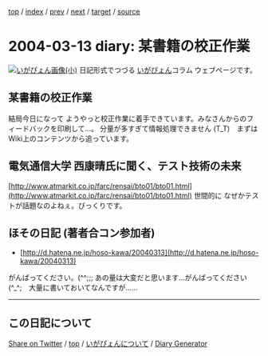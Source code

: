 [top](https://igapyon.github.io/diary/) 
 / [index](https://igapyon.github.io/diary/2004/index.html) 
 / [prev](https://igapyon.github.io/diary/2004/ig040312.html) 
 / [next](https://igapyon.github.io/diary/2004/ig040314.html) 
 / [target](https://igapyon.github.io/diary/2004/ig040313.html) 
 / [source](https://github.com/igapyon/diary/blob/gh-pages/2004/ig040313.html.src.md) 

2004-03-13 diary: 某書籍の校正作業
=====================================================================================================
[![いがぴょん画像(小)](https://igapyon.github.io/diary/images/iga200306s.jpg "いがぴょん")](https://igapyon.github.io/diary/memo/memoigapyon.html) 日記形式でつづる [いがぴょん](https://igapyon.github.io/diary/memo/memoigapyon.html)コラム ウェブページです。

## 某書籍の校正作業

結局今日になって ようやっと校正作業に着手できています。みなさんからのフィードバックを印刷して…。
分量が多すぎて情報処理できません (T_T)　まずはWiki上のコンテンツから追っています。


## 電気通信大学 西康晴氏に聞く、テスト技術の未来

[http://www.atmarkit.co.jp/farc/rensai/bto01/bto01.html](http://www.atmarkit.co.jp/farc/rensai/bto01/bto01.html)
世間的に なぜかテストが話題なのよねぇ。びっくりです。


## ほその日記 (著者合コン参加者)


* [http://d.hatena.ne.jp/hoso-kawa/20040313](http://d.hatena.ne.jp/hoso-kawa/20040313)

がんばってください。(^^;;; あの量は大変だと思います...がんばってください (^_^;　大量に書いておいてなんですが……

----------------------------------------------------------------------------------------------------

## この日記について

[Share on Twitter](https://twitter.com/intent/tweet?hashtags=igapyon%2Cdiary%2C%E3%81%84%E3%81%8C%E3%81%B4%E3%82%87%E3%82%93&text=%E6%9F%90%E6%9B%B8%E7%B1%8D%E3%81%AE%E6%A0%A1%E6%AD%A3%E4%BD%9C%E6%A5%AD&url=https%3A%2F%2Figapyon.github.io%2Fdiary%2F2004%2Fig040313.html) / [top](https://igapyon.github.io/diary/) / [いがぴょんについて](https://igapyon.github.io/diary/memo/memoigapyon.html) / [Diary Generator](https://github.com/igapyon/igapyonv3)
